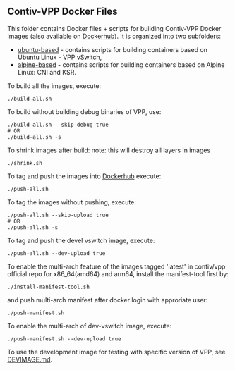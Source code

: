 ## Contiv-VPP Docker Files

This folder contains Docker files + scripts for building Contiv-VPP Docker images
(also available on [Dockerhub](https://hub.docker.com/u/contivvpp/)).
It is organized into two subfolders:

 - [ubuntu-based](ubuntu-based) - contains scripts for building containers based on Ubuntu Linux - VPP vSwitch,
 - [alpine-based](alpine-based) - contains scripts for building containers based on Alpine Linux: CNI and KSR.

To build all the images, execute:
```
./build-all.sh
```

To build without building debug binaries of VPP, use:
```
./build-all.sh --skip-debug true
# OR
./build-all.sh -s
```

To shrink images after build:
note: this will destroy all layers in images
```
./shrink.sh
```

To tag and push the images into [Dockerhub](https://hub.docker.com/u/contivvpp/) execute:
```
./push-all.sh
```

To tag the images without pushing, execute:
```
./push-all.sh --skip-upload true
# OR
./push-all.sh -s
```

To tag and push the devel vswitch image, execute:
```
./push-all.sh --dev-upload true
```

To enable the multi-arch feature of the images tagged 'latest' in contiv/vpp official repo
for x86_64(amd64) and arm64, install the manifest-tool first by:
```
./install-manifest-tool.sh
```
and push multi-arch manifest after docker login with approriate user:
```
./push-manifest.sh
```
To enable the multi-arch of dev-vswitch image, execute:
```
./push-manifest.sh --dev-upload true
```


To use the development image for testing with specific version of VPP, see
[DEVIMAGE.md](DEVIMAGE.md).
